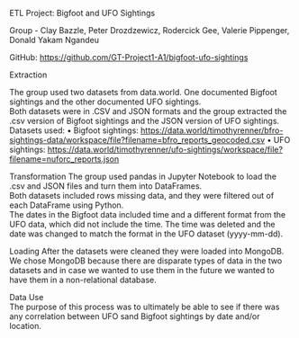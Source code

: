 
ETL Project: Bigfoot and UFO Sightings

Group - Clay Bazzle, Peter Drozdzewicz, Rodercick Gee, Valerie Pippenger, Donald Yakam Ngandeu 

GitHub: https://github.com/GT-Project1-A1/bigfoot-ufo-sightings

Extraction

The group used two datasets from data.world.  One documented Bigfoot sightings and the other documented UFO sightings.  
Both datasets were in .CSV and JSON formats and the group extracted the .csv version of Bigfoot sightings and the JSON version of UFO sightings. 
Datasets used:
•	Bigfoot sightings: https://data.world/timothyrenner/bfro-sightings-data/workspace/file?filename=bfro_reports_geocoded.csv
•	UFO sightings: https://data.world/timothyrenner/ufo-sightings/workspace/file?filename=nuforc_reports.json

Transformation
The group used pandas in Jupyter Notebook to load the .csv and JSON files and turn them into DataFrames.  
Both datasets included rows missing data, and they were filtered out of each DataFrame using Python.  
The dates in the Bigfoot data included time and a different format from the UFO data, which did not include the time. 
 The time was deleted and the date was changed to match the format in the UFO dataset (yyyy-mm-dd).  


Loading
After the datasets were cleaned they were loaded into MongoDB.  
We chose MongoDB because there are disparate types of data in the two datasets and in case we wanted to use 
them in the future we wanted to have them in a non-relational database. 


Data Use	
The purpose of this process was to ultimately be able to see if there was any correlation between UFO sand Bigfoot sightings by date and/or location.
